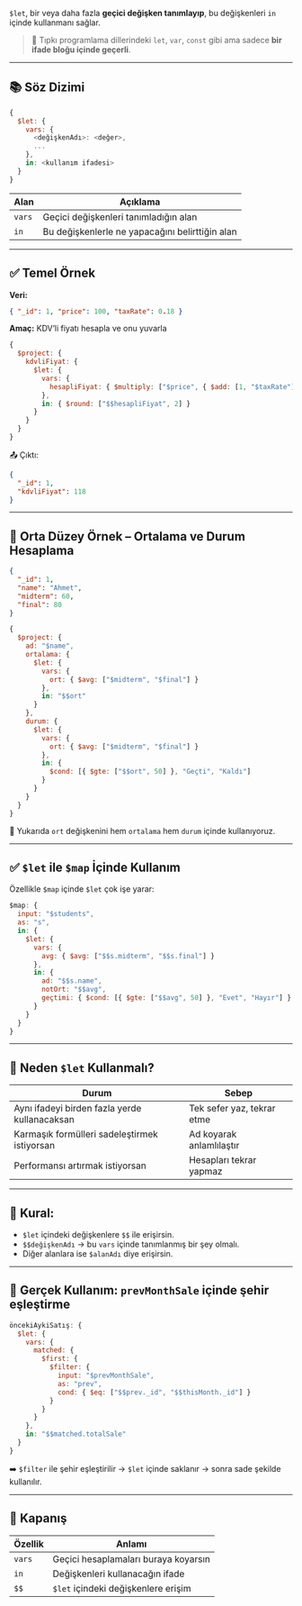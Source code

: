 
`$let`, bir veya daha fazla **geçici değişken tanımlayıp**, bu değişkenleri `in` içinde kullanmanı sağlar.

> 📌 Tıpkı programlama dillerindeki `let`, `var`, `const` gibi ama sadece **bir ifade bloğu içinde geçerli**.

---

## 📚 Söz Dizimi

```js
{
  $let: {
    vars: {
      <değişkenAdı>: <değer>,
      ...
    },
    in: <kullanım ifadesi>
  }
}
```

|Alan|Açıklama|
|---|---|
|`vars`|Geçici değişkenleri tanımladığın alan|
|`in`|Bu değişkenlerle ne yapacağını belirttiğin alan|

---

## ✅ Temel Örnek

**Veri:**

```json
{ "_id": 1, "price": 100, "taxRate": 0.18 }
```

**Amaç:** KDV’li fiyatı hesapla ve onu yuvarla

```js
{
  $project: {
    kdvliFiyat: {
      $let: {
        vars: {
          hesapliFiyat: { $multiply: ["$price", { $add: [1, "$taxRate"] }] }
        },
        in: { $round: ["$$hesapliFiyat", 2] }
      }
    }
  }
}
```

📤 Çıktı:

```json
{
  "_id": 1,
  "kdvliFiyat": 118
}
```

---

## 🧪 Orta Düzey Örnek – Ortalama ve Durum Hesaplama

```json
{
  "_id": 1,
  "name": "Ahmet",
  "midterm": 60,
  "final": 80
}
```

```js
{
  $project: {
    ad: "$name",
    ortalama: {
      $let: {
        vars: {
          ort: { $avg: ["$midterm", "$final"] }
        },
        in: "$$ort"
      }
    },
    durum: {
      $let: {
        vars: {
          ort: { $avg: ["$midterm", "$final"] }
        },
        in: {
          $cond: [{ $gte: ["$$ort", 50] }, "Geçti", "Kaldı"]
        }
      }
    }
  }
}
```

📌 Yukarıda `ort` değişkenini hem `ortalama` hem `durum` içinde kullanıyoruz.

---

## ✅ `$let` ile `$map` İçinde Kullanım

Özellikle `$map` içinde `$let` çok işe yarar:

```js
$map: {
  input: "$students",
  as: "s",
  in: {
    $let: {
      vars: {
        avg: { $avg: ["$$s.midterm", "$$s.final"] }
      },
      in: {
        ad: "$$s.name",
        notOrt: "$$avg",
        geçtimi: { $cond: [{ $gte: ["$$avg", 50] }, "Evet", "Hayır"] }
      }
    }
  }
}
```

---

## 📌 Neden `$let` Kullanmalı?

|Durum|Sebep|
|---|---|
|Aynı ifadeyi birden fazla yerde kullanacaksan|Tek sefer yaz, tekrar etme|
|Karmaşık formülleri sadeleştirmek istiyorsan|Ad koyarak anlamlılaştır|
|Performansı artırmak istiyorsan|Hesapları tekrar yapmaz|

---

## 🧠 Kural:

- `$let` içindeki değişkenlere `$$` ile erişirsin.
- `$$değişkenAdı` → bu `vars` içinde tanımlanmış bir şey olmalı.
- Diğer alanlara ise `$alanAdı` diye erişirsin.

---

## 🎯 Gerçek Kullanım: `prevMonthSale` içinde şehir eşleştirme

```js
öncekiAykiSatış: {
  $let: {
    vars: {
      matched: {
        $first: {
          $filter: {
            input: "$prevMonthSale",
            as: "prev",
            cond: { $eq: ["$$prev._id", "$$thisMonth._id"] }
          }
        }
      }
    },
    in: "$$matched.totalSale"
  }
}
```

➡️ `$filter` ile şehir eşleştirilir → `$let` içinde saklanır → sonra sade şekilde kullanılır.

---

## 🎁 Kapanış

|Özellik|Anlamı|
|---|---|
|`vars`|Geçici hesaplamaları buraya koyarsın|
|`in`|Değişkenleri kullanacağın ifade|
|`$$`|`$let` içindeki değişkenlere erişim|
